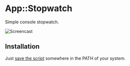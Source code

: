 # App::Stopwatch

Simple console stopwatch.

![Screencast](https://upload.bessarabov.ru/bessarabov/_GawnysYdQGfh9CYjUKwGM28ePU.gif)

## Installation

Just [save the script][script_url] somewhere in the PATH of your system.

 [script_url]: https://raw.githubusercontent.com/bessarabov/App-Stopwatch/master/bin/stopwatch
